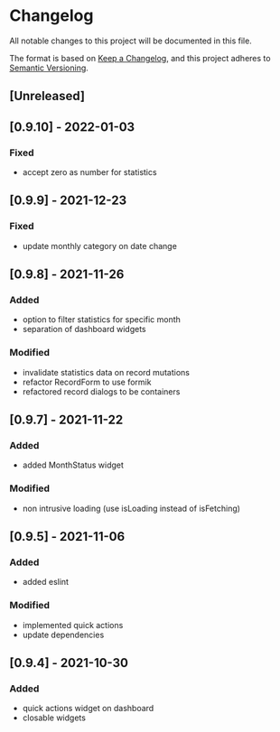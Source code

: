 # Changelog

All notable changes to this project will be documented in this file.

The format is based on [Keep a Changelog](https://keepachangelog.com/en/1.0.0/),
and this project adheres to [Semantic Versioning](https://semver.org/spec/v2.0.0.html).

## [Unreleased]

## [0.9.10] - 2022-01-03

### Fixed

- accept zero as number for statistics

## [0.9.9] - 2021-12-23

### Fixed

- update monthly category on date change

## [0.9.8] - 2021-11-26

### Added

- option to filter statistics for specific month
- separation of dashboard widgets

### Modified

- invalidate statistics data on record mutations
- refactor RecordForm to use formik
- refactored record dialogs to be containers

## [0.9.7] - 2021-11-22

### Added

- added MonthStatus widget

### Modified

- non intrusive loading (use isLoading instead of isFetching)

## [0.9.5] - 2021-11-06

### Added

- added eslint

### Modified

- implemented quick actions
- update dependencies

## [0.9.4] - 2021-10-30

### Added

- quick actions widget on dashboard
- closable widgets
